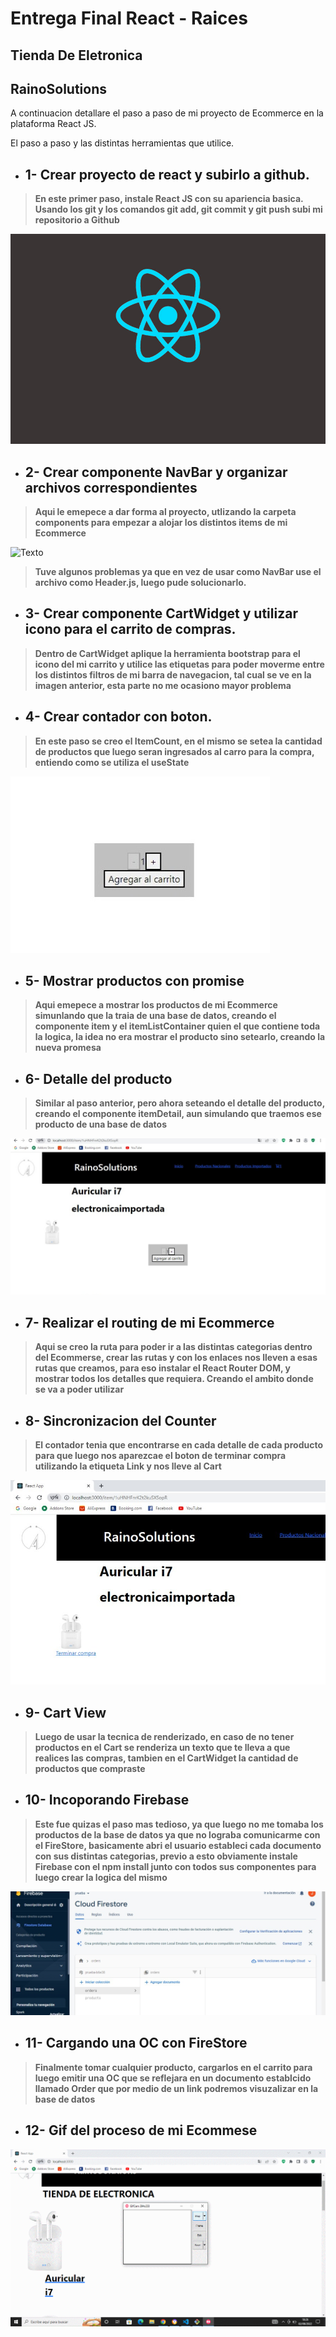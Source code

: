 # Entrega Final React - Raices

## Tienda De Eletronica

## RainoSolutions

A continuacion detallare el paso a paso de mi proyecto de Ecommerce en la plataforma React JS.

El paso a paso y las distintas herramientas que utilice.

- ## 1- Crear proyecto de react y subirlo a github.

> **En este primer paso, instale React JS con su apariencia basica. Usando los git y los comandos git add, git commit y git push subi mi repositorio a Github**

![Texto](<./public/12%20(1).jpg>)

- ## 2- Crear componente NavBar y organizar archivos correspondientes

> **Aqui le emepece a dar forma al proyecto, utlizando la carpeta components para empezar a alojar los distintos items de mi Ecommerce**

![Texto](./reactraices/public/WhatsApp%20Image%202022-08-02%20at%204.01.36%20PM.jpeg)

> **Tuve algunos problemas ya que en vez de usar como NavBar use el archivo como Header.js, luego pude solucionarlo.**

- ## 3- Crear componente CartWidget y utilizar icono para el carrito de compras.

> **Dentro de CartWidget aplique la herramienta bootstrap para el icono del mi carrito y utilice las etiquetas para poder moverme entre los distintos filtros de mi barra de navegacion, tal cual se ve en la imagen anterior, esta parte no me ocasiono mayor problema**

- ## 4- Crear contador con boton.

> **En este paso se creo el ItemCount, en el mismo se setea la cantidad de productos que luego seran ingresados al carro para la compra, entiendo como se utiliza el useState**

![Texto](./public/WhatsApp%20Image%202022-08-02%20at%204.56.03%20PM.jpeg)

- ## 5- Mostrar productos con promise

> **Aqui emepece a mostrar los productos de mi Ecommerce simunlando que la traia de una base de datos, creando el componente item y el itemListContainer quien el que contiene toda la logica, la idea no era mostrar el producto sino setearlo, creando la nueva promesa**

- ## 6- Detalle del producto

> **Similar al paso anterior, pero ahora seteando el detalle del producto, creando el componente itemDetail, aun simulando que traemos ese producto de una base de datos**

![Texto](./public/WhatsApp%20Image%202022-08-02%20at%205.11.16%20PM.jpeg)

- ## 7- Realizar el routing de mi Ecommerce

> **Aqui se creo la ruta para poder ir a las distintas categorias dentro del Ecommerse, crear las rutas y con los enlaces nos lleven a esas rutas que creamos, para eso instalar el React Router DOM, y mostrar todos los detalles que requiera. Creando el ambito donde se va a poder utilizar**

- ## 8- Sincronizacion del Counter

> **El contador tenia que encontrarse en cada detalle de cada producto para que luego nos aparezcae el boton de terminar compra utilizando la etiqueta Link y nos lleve al Cart**

![Texto](./public/WhatsApp%20Image%202022-08-02%20at%205.53.33%20PM.jpeg)

- ## 9- Cart View

> **Luego de usar la tecnica de renderizado, en caso de no tener productos en el Cart se renderiza un texto que te lleva a que realices las compras, tambien en el CartWidget la cantidad de productos que compraste**

- ## 10- Incoporando Firebase

> **Este fue quizas el paso mas tedioso, ya que luego no me tomaba los productos de la base de datos ya que no lograba comunicarme con el FireStore, basicamente abri el usuario estableci cada documento con sus distintas categorias, previo a esto obviamente instale Firebase con el npm install junto con todos sus componentes para luego crear la logica del mismo**

![Texto](./public/WhatsApp%20Image%202022-08-02%20at%206.05.35%20PM.jpeg)

- ## 11- Cargando una OC con FireStore

> **Finalmente tomar cualquier producto, cargarlos en el carrito para luego emitir una OC que se reflejara en un documento establcido llamado Order que por medio de un link podremos visuzalizar en la base de datos**

- ## 12- Gif del proceso de mi Ecommese

![Texto](./public/GIFRaices.gif)
